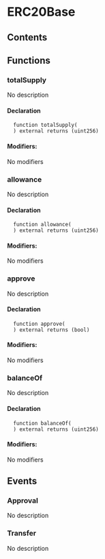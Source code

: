 # ERC20Base

## Contents

<!-- START doctoc -->
<!-- END doctoc -->

## Functions

### totalSupply

No description

#### Declaration

```solidity
  function totalSupply(
  ) external returns (uint256)
```

#### Modifiers:

No modifiers

### allowance

No description

#### Declaration

```solidity
  function allowance(
  ) external returns (uint256)
```

#### Modifiers:

No modifiers

### approve

No description

#### Declaration

```solidity
  function approve(
  ) external returns (bool)
```

#### Modifiers:

No modifiers

### balanceOf

No description

#### Declaration

```solidity
  function balanceOf(
  ) external returns (uint256)
```

#### Modifiers:

No modifiers

## Events

### Approval

No description

### Transfer

No description
